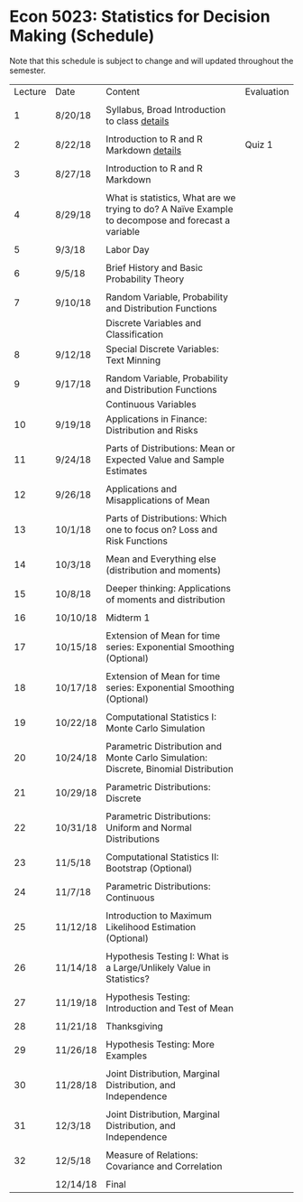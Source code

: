 
# Econ 5023: Statistics for Decision Making (Schedule)

Note that this schedule is subject to change and will updated throughout the semester. 


|         |          |                                                                                                    |            | 
|---------|----------|----------------------------------------------------------------------------------------------------|------------| 
| Lecture | Date     | Content                                                                                            | Evaluation | 
|         |          |                                                                                                    |            | 
| 1       | 8/20/18  | Syllabus, Broad Introduction to class [details](summary/lecture-firstday.md)                       |            | 
|         |          |                                                                                                    |            | 
| 2       | 8/22/18  | Introduction to R and R Markdown  [details](summary/lecture-intro_to_R.md)                         | Quiz 1     | 
|         |          |                                                                                                    |            | 
| 3       | 8/27/18  | Introduction to R and R Markdown                                                                   |            | 
|         |          |                                                                                                    |            | 
| 4       | 8/29/18  | What is statistics, What are we trying to do? A Naïve Example to decompose and forecast a variable |            | 
|         |          |                                                                                                    |            | 
| 5       | 9/3/18   | Labor Day                                                                                          |            | 
|         |          |                                                                                                    |            | 
| 6       | 9/5/18   | Brief History and Basic Probability Theory                                                         |            | 
|         |          |                                                                                                    |            | 
| 7       | 9/10/18  | Random Variable, Probability and Distribution Functions                                            |            | 
|         |          | Discrete Variables and Classification                                                              |            | 
| 8       | 9/12/18  | Special Discrete Variables: Text Minning                                                           |            | 
|         |          |                                                                                                    |            | 
| 9       | 9/17/18  | Random Variable, Probability and Distribution Functions                                            |            | 
|         |          | Continuous Variables                                                                               |            | 
| 10      | 9/19/18  | Applications in Finance: Distribution and Risks                                                    |            | 
|         |          |                                                                                                    |            | 
| 11      | 9/24/18  | Parts of Distributions: Mean or Expected Value and Sample Estimates                                |            | 
|         |          |                                                                                                    |            | 
| 12      | 9/26/18  | Applications and Misapplications of Mean                                                           |            | 
|         |          |                                                                                                    |            | 
| 13      | 10/1/18  | Parts of Distributions: Which one to focus on? Loss and Risk Functions                             |            | 
|         |          |                                                                                                    |            | 
| 14      | 10/3/18  | Mean and Everything else (distribution and moments)                                                |            | 
|         |          |                                                                                                    |            | 
| 15      | 10/8/18  | Deeper thinking: Applications of moments and distribution                                          |            | 
|         |          |                                                                                                    |            | 
| 16      | 10/10/18 | Midterm 1                                                                                          |            | 
|         |          |                                                                                                    |            | 
| 17      | 10/15/18 | Extension of Mean for time series: Exponential Smoothing (Optional)                                |            | 
|         |          |                                                                                                    |            | 
| 18      | 10/17/18 | Extension of Mean for time series: Exponential Smoothing (Optional)                                |            | 
|         |          |                                                                                                    |            | 
| 19      | 10/22/18 | Computational Statistics I: Monte Carlo Simulation                                                 |            | 
|         |          |                                                                                                    |            | 
| 20      | 10/24/18 | Parametric Distribution and Monte Carlo Simulation: Discrete, Binomial Distribution                |            | 
|         |          |                                                                                                    |            | 
| 21      | 10/29/18 | Parametric Distributions: Discrete                                                                 |            | 
|         |          |                                                                                                    |            | 
| 22      | 10/31/18 | Parametric Distributions: Uniform and Normal Distributions                                         |            | 
|         |          |                                                                                                    |            | 
| 23      | 11/5/18  | Computational Statistics II: Bootstrap (Optional)                                                  |            | 
|         |          |                                                                                                    |            | 
| 24      | 11/7/18  | Parametric Distributions: Continuous                                                               |            | 
|         |          |                                                                                                    |            | 
| 25      | 11/12/18 | Introduction to Maximum Likelihood Estimation (Optional)                                           |            | 
|         |          |                                                                                                    |            | 
| 26      | 11/14/18 | Hypothesis Testing I: What is a Large/Unlikely Value in Statistics?                                |            | 
|         |          |                                                                                                    |            | 
| 27      | 11/19/18 | Hypothesis Testing: Introduction and Test of Mean                                                  |            | 
|         |          |                                                                                                    |            | 
| 28      | 11/21/18 | Thanksgiving                                                                                       |            | 
|         |          |                                                                                                    |            | 
| 29      | 11/26/18 | Hypothesis Testing: More Examples                                                                  |            | 
|         |          |                                                                                                    |            | 
| 30      | 11/28/18 | Joint Distribution, Marginal Distribution, and Independence                                        |            | 
|         |          |                                                                                                    |            | 
| 31      | 12/3/18  | Joint Distribution, Marginal Distribution, and Independence                                        |            | 
|         |          |                                                                                                    |            | 
| 32      | 12/5/18  | Measure of Relations: Covariance and Correlation                                                   |            | 
|         |          |                                                                                                    |            | 
|         | 12/14/18 | Final                                                                                              |            | 
